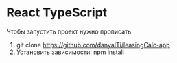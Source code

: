# React TypeScript

Чтобы запустить проект нужно прописать:

1. git clone https://github.com/danyaITi/leasingCalc-app
2. Установить зависимости: npm install
